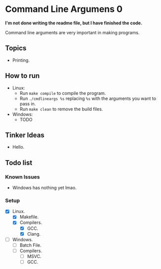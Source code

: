 # Command Line Argumens 0

**I'm not done writing the readme file, but I have finished the code.**

Command line arguments are very important in making programs.

## Topics

- Printing.

## How to run

- Linux:
  - Run `make compile` to compile the program.
  - Run `./cmdlineargs %s` replacing `%s` with the arguments you want to pass in.
  - Run `make clean` to remove the build files.
- Windows:
  - TODO

## Tinker Ideas

- Hello.

## Todo list

### Known Issues

- Windows has nothing yet lmao.

### Setup

- [X] Linux.
  - [X] Makefile.
  - [X] Compilers.
    - [X] GCC.
    - [X] Clang.

- [ ] Windows.
  - [ ] Batch File.
  - [ ] Compilers.
    - [ ] MSVC.
    - [ ] GCC.
